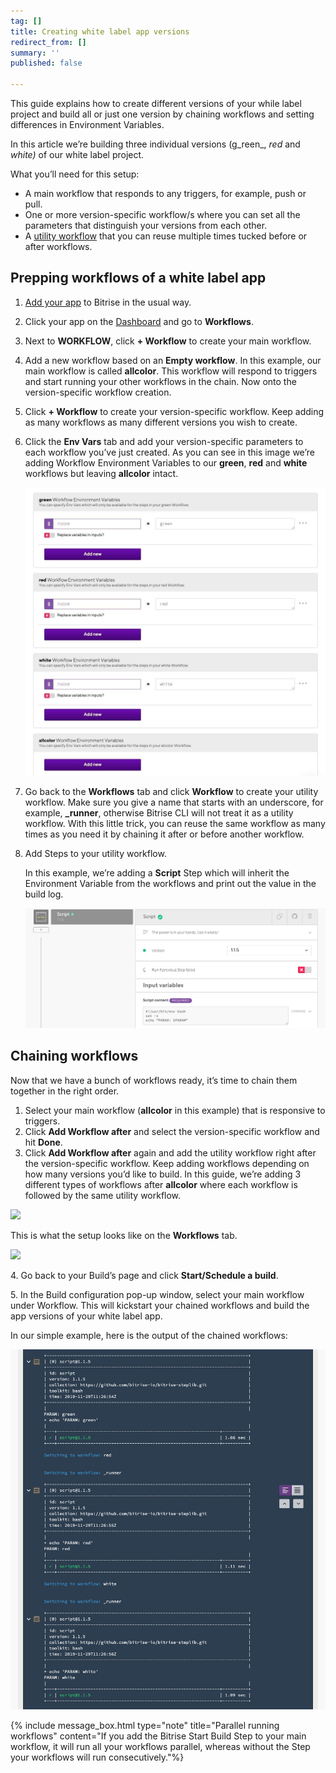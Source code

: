 ```yaml
---
tag: []
title: Creating white label app versions
redirect_from: []
summary: ''
published: false

---
```

This guide explains how to create different versions of your while label project and build all or just one version by chaining workflows and setting differences in Environment Variables.

In this article we’re building three individual versions (g_reen_, _red_ and _white)_ of our white label project.

What you’ll need for this setup:

* A main workflow that responds to any triggers, for example, push or pull.
* One or more version-specific workflow/s where you can set all the parameters that distinguish your versions from each other.
* A [utility workflow](/bitrise-cli/workflows/#utility-workflows) that you can reuse multiple times tucked before or after workflows.

## Prepping workflows of a white label app

1. [Add your app](getting-started/adding-a-new-app/) to Bitrise in the usual way.
2. Click your app on the [Dashboard](https://app.bitrise.io/dashboard/builds) and go to **Workflows**.
3. Next to **WORKFLOW**, click **+ Workflow** to create your main workflow.
4. Add a new workflow based on an **Empty workflow**. In this example, our main workflow is called **allcolor**. This workflow will respond to triggers and start running your other workflows in the chain. Now onto the version-specific workflow creation.
5. Click **+ Workflow** to create your version-specific workflow. Keep adding as many workflows as many different versions you wish to create.
6. Click the **Env Vars** tab and add your version-specific parameters to each workflow you’ve just created. As you can see in this image we’re adding Workflow Environment Variables to our **green**, **red** and **white** workflows but leaving **allcolor** intact.

   ![](/img/workflow-spec-env.jpeg)
7. Go back to the **Workflows** tab and click **Workflow** to create your utility workflow. Make sure you give a name that starts with an underscore, for example, **_runner**, otherwise Bitrise CLI will not treat it as a utility workflow. With this little trick, you can reuse the same workflow as many times as you need it by chaining it after or before another workflow.
8. Add Steps to your utility workflow.

   In this example, we’re adding a **Script** Step which will inherit the Environment Variable from the workflows and print out the value in the build log.

   ![](/img/white-label-script.jpg)

## Chaining workflows

Now that we have a bunch of workflows ready, it’s time to chain them together in the right order.

1. Select your main workflow (**allcolor** in this example) that is responsive to triggers.
2. Click **Add Workflow after** and select the version-specific workflow and hit **Done**.
3. Click **Add Workflow after** again and add the utility workflow right after the version-specific workflow. Keep adding workflows depending on how many versions you’d like to build. In this guide, we’re adding 3 different types of workflows after **allcolor** where each workflow is followed by the same utility workflow.

![](https://downloads.intercomcdn.com/i/o/158483772/2f4fa92ecba6e56f060f85bd/allcolorsetup.png)

This is what the setup looks like on the **Workflows** tab.

![](https://downloads.intercomcdn.com/i/o/158480613/78a2478cba53718a8781c79e/whitelabel.jpg)

4\. Go back to your Build’s page and click **Start/Schedule a build**.

5\. In the Build configuration pop-up window, select your main workflow under Workflow. This will kickstart your chained workflows and build the app versions of your white label app.

In our simple example, here is the output of the chained workflows:

![](/img/white-label-logview.jpg)

{% include message_box.html type="note" title="Parallel running workflows" content="If you add the Bitrise Start Build Step to your main workflow, it will run all your workflows parallel, whereas without the Step your workflows will run consecutively."%}
